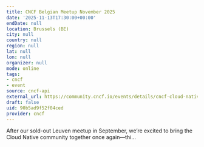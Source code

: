 ```yaml
---
title: CNCF Belgian Meetup November 2025
date: '2025-11-13T17:30:00+00:00'
endDate: null
location: Brussels (BE)
city: null
country: null
region: null
lat: null
lon: null
organizer: null
mode: online
tags:
- cncf
- event
source: cncf-api
external_url: https://community.cncf.io/events/details/cncf-cloud-native-brussels-presents-cncf-belgian-meetup-november-2025/
draft: false
uid: 90b5ad9f52f04ced
provider: cncf
---
```

After our sold-out Leuven meetup in September, we’re excited to bring the Cloud Native community together once again—thi...
